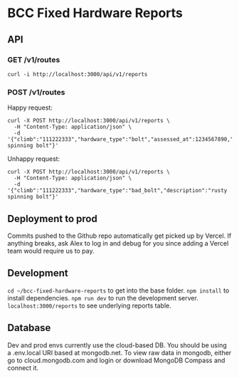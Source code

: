 # BCC Fixed Hardware Reports

## API
### GET /v1/routes
```
curl -i http://localhost:3000/api/v1/reports
```

### POST /v1/routes
Happy request:
```
curl -X POST http://localhost:3000/api/v1/reports \
  -H "Content-Type: application/json" \
  -d '{"climb":"111222333","hardware_type":"bolt","assessed_at":1234567890,"description":"rusty spinning bolt"}' 
```
Unhappy request:
```
curl -X POST http://localhost:3000/api/v1/reports \
  -H "Content-Type: application/json" \
  -d '{"climb":"111222333","hardware_type":"bad_bolt","description":"rusty spinning bolt"}' 
```

## Deployment to prod
Commits pushed to the Github repo automatically get picked up by Vercel.
If anything breaks, ask Alex to log in and debug for you since adding a Vercel team would require us to pay.

## Development
`cd ~/bcc-fixed-hardware-reports` to get into the base folder.
`npm install` to install dependencies.
`npm run dev` to run the development server.
`localhost:3000/reports` to see underlying reports table.


## Database
Dev and prod envs currently use the cloud-based DB. You should be using a .env.local URI based at mongodb.net.
To view raw data in mongodb, either go to cloud.mongodb.com and login or download MongoDB Compass and connect it.
